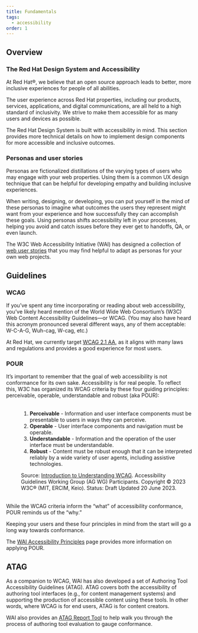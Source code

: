 ```yaml
---
title: Fundamentals
tags:
  - accessibility
order: 1
---
```


<script type="module" data-helmet>
  import '@rhds/elements/rh-blockquote/rh-blockquote.js';
</script>

<style>
  rh-blockquote {
    display: block;
    margin-block: 2rem;
    margin-inline-start: 2.5rem;
  }
</style>

## Overview

### The Red Hat Design System and Accessibility

At Red Hat®, we believe that an open source approach leads to better, more inclusive experiences for people of all abilities.

The user experience across Red Hat properties, including our products, services, applications, and digital communications, are all held to a high standard of inclusivity. We strive to make them accessible for as many users and devices as possible.

The Red Hat Design System is built with accessibility in mind. This section provides more technical details on how to implement design components for more accessible and inclusive outcomes.

### Personas and user stories

Personas are fictionalized distillations of the varying types of users who may engage with your web properties. Using them is a common UX design technique that can be helpful for developing empathy and building inclusive experiences.

When writing, designing, or developing, you can put yourself in the mind of these personas to imagine what outcomes the users they represent might want from your experience and how successfully they can accomplish these goals. Using personas shifts accessibility left in your processes, helping you avoid and catch issues before they ever get to handoffs, QA, or even launch.

The W3C Web Accessibility Initiative (WAI) has designed a collection of [web user stories](https://www.w3.org/WAI/people-use-web/user-stories/) that you may find helpful to adapt as personas for your own web projects.

## Guidelines

### WCAG

If you’ve spent any time incorporating or reading about web accessibility, you’ve likely heard mention of the World Wide Web Consortium’s (W3C) Web Content Accessibility Guidelines—or WCAG. (You may also have heard this acronym pronounced several different ways, any of them acceptable: W-C-A-G, Wuh-cag, W-cag, etc.)

At Red Hat, we currently target [WCAG 2.1 AA](https://www.w3.org/WAI/WCAG21/Understanding/), as it aligns with many laws and regulations and provides a good experience for most users.

### POUR

It’s important to remember that the goal of web accessibility is not conformance for its own sake. Accessibility is for real people. To reflect this, W3C has organized its WCAG criteria by these four guiding principles: perceivable, operable, understandable and robust (aka POUR):

<rh-blockquote>
  <ol>
    <li><strong>Perceivable</strong> - Information and user interface components must be presentable to users in ways they can perceive.</li>
    <li><strong>Operable</strong> - User interface components and navigation must be operable.</li>
    <li><strong>Understandable</strong> - Information and the operation of the user interface must be understandable.</li>
    <li><strong>Robust</strong> - Content must be robust enough that it can be interpreted reliably by a wide variety of user agents, including assistive technologies.</li>
  </ol>
  <span slot="author">Source: <a href="https://www.w3.org/WAI/WCAG21/Understanding/intro">Introduction to Understanding WCAG</a>.</span>
  <span slot="title">Accessibility Guidelines Working Group (AG WG) Participants. Copyright © 2023 W3C® (MIT, ERCIM, Keio). Status: Draft Updated 20 June 2023.</span>
</rh-blockquote>

While the WCAG criteria inform the “what” of accessibility conformance, POUR reminds us of the “why.”

Keeping your users and these four principles in mind from the start will go a long way towards conformance.

The [WAI Accessibility Principles](https://www.w3.org/WAI/fundamentals/accessibility-principles/) page provides more information on applying POUR.

## ATAG

As a companion to WCAG, WAI has also developed a set of Authoring Tool Accessibility Guidelines (ATAG). ATAG covers both the accessibility of authoring tool interfaces (e.g., for content management systems) and supporting the production of accessible content using these tools. In other words, where WCAG is for end users, ATAG is for content creators.

WAI also provides an [ATAG Report Tool](https://www.w3.org/WAI/atag/report-tool) to help walk you through the process of authoring tool evaluation to gauge conformance.
